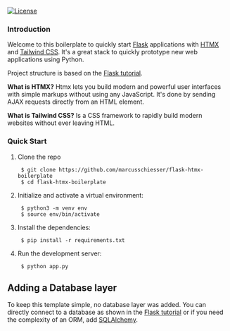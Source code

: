 [![License](https://img.shields.io/badge/License-MIT-blue.svg)](https://opensource.org/licenses/MIT)

### Introduction

Welcome to this boilerplate to quickly start [Flask](https://flask.palletsprojects.com/en/2.0.x/) applications with [HTMX](https://htmx.org/) and [Tailwind CSS](https://tailwindcss.com/). It's a great stack to quickly prototype new web applications
using Python. 

Project structure is based on the [Flask tutorial](https://flask.palletsprojects.com/en/2.0.x/tutorial/).

**What is HTMX?** Htmx lets you build modern and powerful user interfaces with simple markups without using any JavaScript. It's done by sending AJAX requests directly from an HTML element.

**What is Tailwind CSS?** Is a CSS framework to rapidly build modern websites without ever leaving HTML.

### Quick Start

1. Clone the repo

        $ git clone https://github.com/marcusschiesser/flask-htmx-boilerplate
        $ cd flask-htmx-boilerplate

2. Initialize and activate a virtual environment:

        $ python3 -m venv env
        $ source env/bin/activate

3. Install the dependencies:

        $ pip install -r requirements.txt

4. Run the development server:

        $ python app.py

## Adding a Database layer

To keep this template simple, no database layer was added. You can directly connect to a database 
as shown in the [Flask tutorial](https://flask.palletsprojects.com/en/2.0.x/tutorial/database/) or if
you need the complexity of an ORM, add [SQLAlchemy](https://flask-sqlalchemy.palletsprojects.com/en/2.x/).
